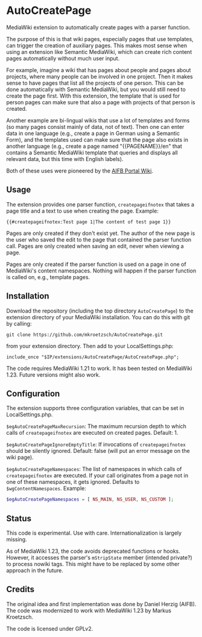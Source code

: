 AutoCreatePage
==============

MediaWiki extension to automatically create pages with a parser function.

The purpose of this is that wiki pages, especially pages that use templates,
can trigger the creation of auxiliary pages. This makes most sense when using
an extension like Semantic MediaWiki, which can create rich content pages
automatically without much user input.

For example, imagine a wiki that has pages about people and pages about projects,
where many people can be involved in one project. Then it makes sense to have pages
that list all the projects of one person. This can be done automatically with
Semantic MediaWiki, but you would still need to create the page first. With this
extension, the template that is used for person pages can make sure that also a page
with projects of that person is created.

Another example are bi-lingual wikis that use a lot of templates and forms (so many
pages consist mainly of data, not of text). Then one can enter data in one language
(e.g., create a page in German using a Semantic Form), and the templates used can
make sure that the page also exists in another language (e.g., create a page named
"{{PAGENAME}}/en" that contains a Semantic MediaWiki template that queries and
displays all relevant data, but this time with English labels).

Both of these uses were pioneered by the [AIFB Portal Wiki](http://www.aifb.kit.edu/).


Usage
-----

The extension provides one parser function, `createpageifnotex` that takes a page
title and a text to use when creating the page. Example:

`{{#createpageifnotex:Test page 1|The content of test page 1}}`

Pages are only created if they don't exist yet. The author of the new page is the
user who saved the edit to the page that contained the parser function call. Pages
are only created when saving an edit, never when viewing a page.

Pages are only created if the parser function is used on a page in one of MediaWiki's
content namespaces. Nothing will happen if the parser function is called on, e.g.,
template pages.


Installation
------------

Download the repository (including the top directory `AutoCreatePage`) to the extension
directory of your MediaWiki installation. You can do this with git by calling:

`git clone https://github.com/mkroetzsch/AutoCreatePage.git`

from your extension directory. Then add to your LocalSettings.php:

`include_once "$IP/extensions/AutoCreatePage/AutoCreatePage.php";`

The code requires MediaWiki 1.21 to work. It has been tested on MediaWiki 1.23.
Future versions might also work.


Configuration
-------------

The extension supports three configuration variables, that can be set in
LocalSettings.php.

`$egAutoCreatePageMaxRecursion`: The maximum recursion depth to which calls of
`createpageifnotex` are executed on created pages. Default: 1.

`$egAutoCreatePageIgnoreEmptyTitle`: If invocations of `createpageifnotex`
should be silently ignored. Default: false (will put an error message on the
wiki page).

`$egAutoCreatePageNamespaces`: The list of namespaces in which calls of
`createpageifnotex` are executed. If your call originates from a page not in
one of these namespaces, it gets ignored. Defaults to `$wgContentNamespaces`.
Example:
```php
$egAutoCreatePageNamespaces = [ NS_MAIN, NS_USER, NS_CUSTOM ];
```

Status
------

This code is experimental. Use with care. Internationalization is largely missing.

As of MediaWiki 1.23, the code avoids deprecated functions or hooks. However, it
accesses the parser's `mStripState` member (intended private?) to process nowiki
tags. This might have to be replaced by some other approach in the future.


Credits
-------

The original idea and first implementation was done by Daniel Herzig (AIFB). The code
was modernized to work with MediaWiki 1.23 by Markus Kroetzsch.

The code is licensed under GPLv2.
